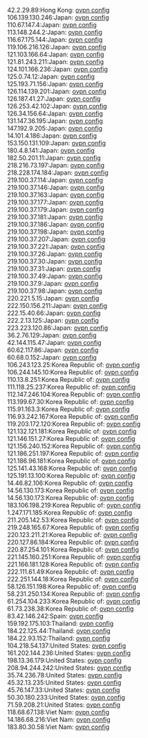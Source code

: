 42.2.29.89:Hong Kong: [ovpn config](vpn/42_2_29_89.ovpn)  
106.139.130.246:Japan: [ovpn config](vpn/106_139_130_246.ovpn)  
110.67.147.4:Japan: [ovpn config](vpn/110_67_147_4.ovpn)  
113.148.244.2:Japan: [ovpn config](vpn/113_148_244_2.ovpn)  
116.67.175.144:Japan: [ovpn config](vpn/116_67_175_144.ovpn)  
119.106.216.126:Japan: [ovpn config](vpn/119_106_216_126.ovpn)  
121.103.166.64:Japan: [ovpn config](vpn/121_103_166_64.ovpn)  
121.81.243.211:Japan: [ovpn config](vpn/121_81_243_211.ovpn)  
124.101.166.236:Japan: [ovpn config](vpn/124_101_166_236.ovpn)  
125.0.74.12:Japan: [ovpn config](vpn/125_0_74_12.ovpn)  
125.193.71.156:Japan: [ovpn config](vpn/125_193_71_156.ovpn)  
126.114.139.201:Japan: [ovpn config](vpn/126_114_139_201.ovpn)  
126.187.41.27:Japan: [ovpn config](vpn/126_187_41_27.ovpn)  
126.253.42.102:Japan: [ovpn config](vpn/126_253_42_102.ovpn)  
126.34.156.64:Japan: [ovpn config](vpn/126_34_156_64.ovpn)  
131.147.36.195:Japan: [ovpn config](vpn/131_147_36_195.ovpn)  
147.192.9.205:Japan: [ovpn config](vpn/147_192_9_205.ovpn)  
14.101.4.186:Japan: [ovpn config](vpn/14_101_4_186.ovpn)  
153.150.131.109:Japan: [ovpn config](vpn/153_150_131_109.ovpn)  
180.4.8.141:Japan: [ovpn config](vpn/180_4_8_141.ovpn)  
182.50.201.11:Japan: [ovpn config](vpn/182_50_201_11.ovpn)  
218.216.73.197:Japan: [ovpn config](vpn/218_216_73_197.ovpn)  
218.228.174.184:Japan: [ovpn config](vpn/218_228_174_184.ovpn)  
219.100.37.114:Japan: [ovpn config](vpn/219_100_37_114.ovpn)  
219.100.37.146:Japan: [ovpn config](vpn/219_100_37_146.ovpn)  
219.100.37.163:Japan: [ovpn config](vpn/219_100_37_163.ovpn)  
219.100.37.177:Japan: [ovpn config](vpn/219_100_37_177.ovpn)  
219.100.37.179:Japan: [ovpn config](vpn/219_100_37_179.ovpn)  
219.100.37.181:Japan: [ovpn config](vpn/219_100_37_181.ovpn)  
219.100.37.186:Japan: [ovpn config](vpn/219_100_37_186.ovpn)  
219.100.37.198:Japan: [ovpn config](vpn/219_100_37_198.ovpn)  
219.100.37.207:Japan: [ovpn config](vpn/219_100_37_207.ovpn)  
219.100.37.221:Japan: [ovpn config](vpn/219_100_37_221.ovpn)  
219.100.37.26:Japan: [ovpn config](vpn/219_100_37_26.ovpn)  
219.100.37.30:Japan: [ovpn config](vpn/219_100_37_30.ovpn)  
219.100.37.31:Japan: [ovpn config](vpn/219_100_37_31.ovpn)  
219.100.37.49:Japan: [ovpn config](vpn/219_100_37_49.ovpn)  
219.100.37.9:Japan: [ovpn config](vpn/219_100_37_9.ovpn)  
219.100.37.98:Japan: [ovpn config](vpn/219_100_37_98.ovpn)  
220.221.5.15:Japan: [ovpn config](vpn/220_221_5_15.ovpn)  
222.150.156.211:Japan: [ovpn config](vpn/222_150_156_211.ovpn)  
222.15.40.66:Japan: [ovpn config](vpn/222_15_40_66.ovpn)  
222.2.13.125:Japan: [ovpn config](vpn/222_2_13_125.ovpn)  
223.223.120.86:Japan: [ovpn config](vpn/223_223_120_86.ovpn)  
36.2.76.129:Japan: [ovpn config](vpn/36_2_76_129.ovpn)  
42.144.115.47:Japan: [ovpn config](vpn/42_144_115_47.ovpn)  
60.62.117.86:Japan: [ovpn config](vpn/60_62_117_86.ovpn)  
60.68.0.152:Japan: [ovpn config](vpn/60_68_0_152.ovpn)  
106.243.123.25:Korea Republic of: [ovpn config](vpn/106_243_123_25.ovpn)  
106.244.145.10:Korea Republic of: [ovpn config](vpn/106_244_145_10.ovpn)  
110.13.8.251:Korea Republic of: [ovpn config](vpn/110_13_8_251.ovpn)  
111.118.25.237:Korea Republic of: [ovpn config](vpn/111_118_25_237.ovpn)  
112.147.246.104:Korea Republic of: [ovpn config](vpn/112_147_246_104.ovpn)  
113.199.67.30:Korea Republic of: [ovpn config](vpn/113_199_67_30.ovpn)  
115.91.163.3:Korea Republic of: [ovpn config](vpn/115_91_163_3.ovpn)  
116.93.242.167:Korea Republic of: [ovpn config](vpn/116_93_242_167.ovpn)  
119.203.172.120:Korea Republic of: [ovpn config](vpn/119_203_172_120.ovpn)  
121.132.121.181:Korea Republic of: [ovpn config](vpn/121_132_121_181.ovpn)  
121.146.151.27:Korea Republic of: [ovpn config](vpn/121_146_151_27.ovpn)  
121.156.240.152:Korea Republic of: [ovpn config](vpn/121_156_240_152.ovpn)  
121.186.251.197:Korea Republic of: [ovpn config](vpn/121_186_251_197.ovpn)  
121.186.96.181:Korea Republic of: [ovpn config](vpn/121_186_96_181.ovpn)  
125.141.43.168:Korea Republic of: [ovpn config](vpn/125_141_43_168.ovpn)  
125.191.13.100:Korea Republic of: [ovpn config](vpn/125_191_13_100.ovpn)  
14.46.82.106:Korea Republic of: [ovpn config](vpn/14_46_82_106.ovpn)  
14.56.130.173:Korea Republic of: [ovpn config](vpn/14_56_130_173.ovpn)  
14.56.130.173:Korea Republic of: [ovpn config](vpn/14_56_130_173.ovpn)  
183.106.198.219:Korea Republic of: [ovpn config](vpn/183_106_198_219.ovpn)  
1.247.171.185:Korea Republic of: [ovpn config](vpn/1_247_171_185.ovpn)  
211.205.142.53:Korea Republic of: [ovpn config](vpn/211_205_142_53.ovpn)  
219.248.165.67:Korea Republic of: [ovpn config](vpn/219_248_165_67.ovpn)  
220.123.211.21:Korea Republic of: [ovpn config](vpn/220_123_211_21.ovpn)  
220.127.86.184:Korea Republic of: [ovpn config](vpn/220_127_86_184.ovpn)  
220.87.254.101:Korea Republic of: [ovpn config](vpn/220_87_254_101.ovpn)  
221.145.160.251:Korea Republic of: [ovpn config](vpn/221_145_160_251.ovpn)  
221.166.181.128:Korea Republic of: [ovpn config](vpn/221_166_181_128.ovpn)  
222.111.61.49:Korea Republic of: [ovpn config](vpn/222_111_61_49.ovpn)  
222.251.144.18:Korea Republic of: [ovpn config](vpn/222_251_144_18.ovpn)  
58.126.151.198:Korea Republic of: [ovpn config](vpn/58_126_151_198.ovpn)  
58.231.250.134:Korea Republic of: [ovpn config](vpn/58_231_250_134.ovpn)  
61.254.104.233:Korea Republic of: [ovpn config](vpn/61_254_104_233.ovpn)  
61.73.238.38:Korea Republic of: [ovpn config](vpn/61_73_238_38.ovpn)  
83.42.146.242:Spain: [ovpn config](vpn/83_42_146_242.ovpn)  
159.192.175.103:Thailand: [ovpn config](vpn/159_192_175_103.ovpn)  
184.22.125.44:Thailand: [ovpn config](vpn/184_22_125_44.ovpn)  
184.22.93.152:Thailand: [ovpn config](vpn/184_22_93_152.ovpn)  
104.218.54.137:United States: [ovpn config](vpn/104_218_54_137.ovpn)  
161.202.144.236:United States: [ovpn config](vpn/161_202_144_236.ovpn)  
198.13.36.179:United States: [ovpn config](vpn/198_13_36_179.ovpn)  
208.94.244.242:United States: [ovpn config](vpn/208_94_244_242.ovpn)  
35.74.236.78:United States: [ovpn config](vpn/35_74_236_78.ovpn)  
45.32.13.235:United States: [ovpn config](vpn/45_32_13_235.ovpn)  
45.76.147.33:United States: [ovpn config](vpn/45_76_147_33.ovpn)  
50.30.180.233:United States: [ovpn config](vpn/50_30_180_233.ovpn)  
71.59.208.21:United States: [ovpn config](vpn/71_59_208_21.ovpn)  
118.68.67.138:Viet Nam: [ovpn config](vpn/118_68_67_138.ovpn)  
14.186.68.216:Viet Nam: [ovpn config](vpn/14_186_68_216.ovpn)  
183.80.30.58:Viet Nam: [ovpn config](vpn/183_80_30_58.ovpn)  

